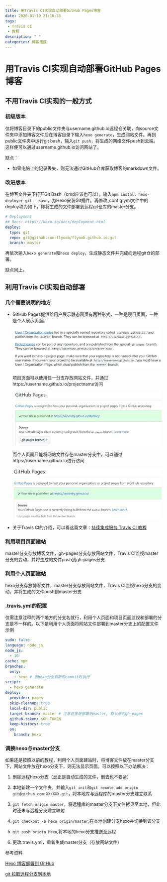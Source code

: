 ```yaml
---
title: 用Travis CI实现自动部署GitHub Pages博客
date: 2020-01-19 21:10:33
tags: 
 - Travis CI 
 - 教程
description: " "
categories: 博客搭建
---
```

# 用Travis CI实现自动部署GitHub Pages博客

## 不用Travis CI实现的一般方式

### 初级版本

仅将博客目录下的public文件夹与username.github.io远程仓关联，向source文件夹中添加博客文件后在博客目录下输入```hexo generate```，生成网站文件。再到public文件夹中运行git bash，输入```git push```，将生成的网络文件push到云端。这样便可以通过username.github.io访问网站了。

缺点：

- 如果电脑上的记录丢失，则无法通过GitHub仓库获取博客的markdown文件。

### 改进版本

在博客文件夹下打开Git Bash（cmd应该也可以），输入```npm install hexo-deployer-git --save```，为Hexo安装Git插件。再修改_config.yml文件中的deploy项为如下，即将生成的文件部署到远程git仓库的master分支。

```yaml
# Deployment
## Docs: https://hexo.io/docs/deployment.html
deploy:
  type: git
  repo: git@github.com:flyoob/flyoob.github.io.git
  branch: master
```

再依次输入```hexo generate```和```hexo deploy```，生成静态文件并完成向远程git仓的部署。

缺点同上。

## 利用Travis CI实现自动部署

### 几个需要说明的地方

- GitHub Pages提供给用户展示静态网页有两种形式，一种是项目页面，一种是个人展示页面。

  ![](https://raw.githubusercontent.com/Kepontry/PicBed/master/img/20200121212758.jpg)

  项目页面可以使用任一分支存放网站文件，并通过https://username.github.io/projectname访问

  ![](https://raw.githubusercontent.com/Kepontry/PicBed/master/img/20200121212922.jpg)

  而个人页面只能将网站文件存在master分支中，可以通过https://username.github.io进行访问

  ![](https://raw.githubusercontent.com/Kepontry/PicBed/master/img/20200121212914.jpg)

- 关于Travis CI的介绍，可以看这篇文章：[持续集成服务 Travis CI 教程](http://ruanyifeng.com/blog/2017/12/travis_ci_tutorial.html)

### 利用项目页面建站

  master分支存放博客文件，gh-pages分支存放网站文件，Travis CI监视master分支的变动，并将生成的文件push到gh-pages分支

### 利用个人页面建站

  hexo分支存放博客文件，master分支存放网站文件，Travis CI监视hexo分支的变动，并将生成的文件push到master分支

### .travis.yml的配置

仅需注意注释的两个地方的分支名就行，利用个人页面和项目页面监视和部署的分支是不一样的。以下是利用个人页面将网站文件部署到master分支上的配置文件示例

```yaml
sudo: false
language: node_js
node_js:
  - 10 
cache: npm
branches:
  only:
    - hexo # 当hexo分支有新的commit时执行 
script:
  - hexo generate 
deploy:
  provider: pages
  skip-cleanup: true
  local-dir: public
  target-branch: master # 注意这里是部署到master, 默认是到gh-pages
  github-token: $GH_TOKEN
  keep-history: true
  on:
    branch: hexo
```

### 调换hexo与master分支

如果还是按照以前的教程，利用个人页面建站时，将博客文件放在master分支下，网站文件放在hexo分支下，则无法显示页面。可以按照以下办法解决：

1. 删除远程hexo分支（反正是自动生成的文件，删去也不要紧）

2. 本地新建一个文件夹，并输入```git init```和```git remote add origin git@github.com:XX/XXX.git```，将本地库与远程库的master分支建立联系

3. ```git fetch origin master```，将远程库的master分支下文件拷贝至本地，但此时还未与远程分支建立映射

4. ```git checkout -b hexo origin/master```,在本地创建分支hexo并切换到该分支

5. ```git push origin hexo```,将本地的hexo分支推送至远程

6. 更改.travis.yml，重新生成master分支（存放网站文件）



参考资料

[Hexo 博客部署到 GitHub](https://www.cnblogs.com/imapla/p/5533000.html)

[git 拉取远程分支到本地](https://blog.csdn.net/carfge/article/details/79691360)



